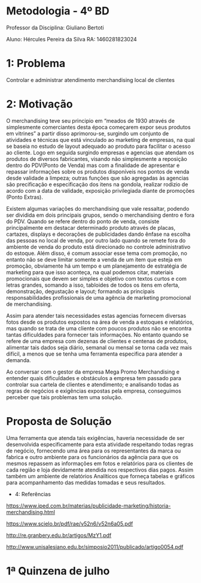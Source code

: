   # Metodologia - 4º BD
  
Professor da Disciplina: Giuliano Bertoti 

Aluno: Hércules Pereira da Silva
RA: 1460281823024


 # 1: Problema
 
  Controlar e administrar atendimento merchandising local de clientes
  
 # 2: Motivação
 
 O merchandising teve seu principio em “meados de 1930 através de simplesmente comerciantes desta época começarem expor seus produtos em vitrines” a partir disso aprimorou-se, surgindo um conjunto de atividades e técnicas que está vinculado ao marketing de empresas, na qual se baseia no estudo de layout adequado ao produto para facilitar o acesso ao cliente. Logo em seguida surgindo empresas e agencias que atendam os produtos de diversos fabricantes, visando não simplesmente a reposição dentro do PDV(Ponto de Venda) mas com a finalidade de apresentar e repassar informações sobre os produtos disponíveis nos pontos de venda desde validade a limpeza; outras funções que são agregadas às agencias são precificação e especificação dos itens na gondola, realizar rodizio de acordo com a data de validade, exposição privilegiada diante de promoções (Ponto Extras).
 
Existem algumas variações do merchandising que vale ressaltar, podendo ser dividida em dois principais grupos, sendo o merchandising dentro e fora do PDV. Quando se refere dentro do ponto de venda, consiste principalmente em destacar determinado produto através de placas, cartazes, displays e decorações de publicidades dando ênfase na escolha das pessoas no local de venda, por outro lado quando se remete fora do ambiente de venda do produto está direcionado no controle administrativo do estoque. Além disso, é comum associar esse tema com promoção, no entanto não se deve limitar somente a venda de um item que esteja em promoção, obviamente há um tempo e um planejamento de estratégia de marketing para que isso aconteça, na qual podemos citar, materiais promocionais que devem ser simples e objetivo com textos curtos e com letras grandes, somando a isso, tabloides de todos os itens em oferta, demonstração, degustação e layout; formando as principais responsabilidades profissionais de uma agência de marketing promocional de merchandising. 

Assim para atender tais necessidades estas agencias fornecem diversas fotos desde os produtos expostos na área de venda a estoques e relatórios, mas quando se trata de uma cliente com poucos produtos não se encontra tantas dificuldades para fornecer tais informações. No entanto quando se refere de uma empresa com dezenas de clientes e centenas de produtos, alimentar tais dados seja diário, semanal ou mensal se torna cada vez mais difícil, a menos que se tenha uma ferramenta especifica para atender a demanda.

Ao conversar com o gestor da empresa Mega Promo Merchandising e entender quais dificuldades e obstáculos a empresa tem passado para controlar sua cartela de clientes e atendimento; e analisando todas as regras de negócios e exigências expostas pela empresa, conseguimos perceber que tais problemas tem uma solução.

 # Proposta de Solução
 
 Uma ferramenta que atenda tais exigências, haveria necessidade de ser desenvolvida especificamente para esta atividade respeitando todas regras de negócio, fornecendo uma área para os representantes da marca ou fabrica e outro ambiente para os funcionários da agência para que os mesmos repassem as informações em fotos e relatórios para os clientes de cada região e loja devidamente atendida nos respectivos dias pagos. Assim também um ambiente de relatórios Analíticos que forneça tabelas e gráficos para acompanhamento das medidas tomadas e seus resultados.
 
 - 4: Referências
 
 https://www.iped.com.br/materias/publicidade-marketing/historia-merchandising.html
 
 https://www.scielo.br/pdf/rae/v52n6/v52n6a05.pdf
 
 http://re.granbery.edu.br/artigos/MzY1.pdf
 
 http://www.unisalesiano.edu.br/simposio2011/publicado/artigo0054.pdf


# 1ª Quinzena de julho
